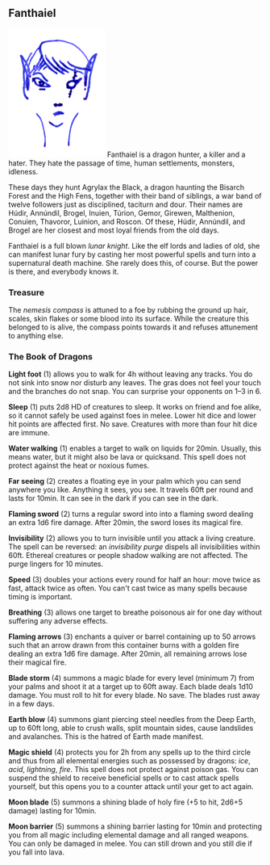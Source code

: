 ## Fanthaiel

![Fanthaiel](Fanthaiel.png)
Fanthaiel is a dragon hunter, a killer and a hater. They hate the
passage of time, human settlements, monsters, idleness.

These days they hunt Agrylax the Black, a dragon haunting the Bisarch
Forest and the High Fens, together with their band of siblings, a war
band of twelve followers just as disciplined, taciturn and dour. Their
names are Húdir, Annúndil, Brogel, Inuien, Túrion, Gemor, Girewen,
Malthenion, Conuien, Thavoror, Luinion, and Roscon. Of these, Húdir,
Annúndil, and Brogel are her closest and most loyal friends from the
old days.

Fanthaiel is a full blown *lunar knight*. Like the elf lords and
ladies of old, she can manifest lunar fury by casting her most
powerful spells and turn into a supernatural death machine. She rarely
does this, of course. But the power is there, and everybody knows it.

### Treasure

The *nemesis compass* is attuned to a foe by rubbing the ground up
hair, scales, skin flakes or some blood into its surface. While the
creature this belonged to is alive, the compass points towards it
and refuses attunement to anything else.

### The Book of Dragons

**Light foot** (1) allows you to walk for 4h without leaving any
tracks. You do not sink into snow nor disturb any leaves. The gras
does not feel your touch and the branches do not snap. You can
surprise your opponents on 1–3 in 6.

**Sleep** (1) puts 2d8 HD of creatures to sleep. It works on friend
and foe alike, so it cannot safely be used against foes in melee.
Lower hit dice and lower hit points are affected first. No save.
Creatures with more than four hit dice are immune.

**Water walking** (1) enables a target to walk on liquids for 20min.
Usually, this means water, but it might also be lava or quicksand.
This spell does not protect against the heat or noxious fumes.

**Far seeing** (2) creates a floating eye in your palm which you can
send anywhere you like. Anything it sees, you see. It travels 60ft per
round and lasts for 10min. It can see in the dark if you can see in
the dark.

**Flaming sword** (2) turns a regular sword into into a flaming sword
dealing an extra 1d6 fire damage. After 20min, the sword loses its
magical fire.

**Invisibility** (2) allows you to turn invisible until you attack a
living creature. The spell can be reversed: an *invisibility purge*
dispels all invisibilities within 60ft. Ethereal creatures or people
shadow walking are not affected. The purge lingers for 10 minutes.

**Speed** (3) doubles your actions every round for half an hour: move
twice as fast, attack twice as often. You can't cast twice as many
spells because timing is important.

**Breathing** (3) allows one target to breathe poisonous air for one
day without suffering any adverse effects.

**Flaming arrows** (3) enchants a quiver or barrel containing up to 50
arrows such that an arrow drawn from this container burns with a
golden fire dealing an extra 1d6 fire damage. After 20min, all
remaining arrows lose their magical fire.

**Blade storm** (4) summons a magic blade for every level (minimum 7)
from your palms and shoot it at a target up to 60ft away. Each blade
deals 1d10 damage. You must roll to hit for every blade. No save. The
blades rust away in a few days.

**Earth blow** (4) summons giant piercing steel needles from the Deep
Earth, up to 60ft long, able to crush walls, split mountain sides,
cause landslides and avalanches. This is the hatred of Earth made
manifest.

**Magic shield** (4) protects you for 2h from any spells up to the
third circle and thus from all elemental energies such as possessed by
dragons: *ice*, *acid*, *lightning*, *fire*. This spell does not
protect against poison gas. You can suspend the shield to receive
beneficial spells or to cast attack spells yourself, but this opens
you to a counter attack until your get to act again.

**Moon blade** (5) summons a shining blade of holy fire (+5 to hit,
2d6+5 damage) lasting for 10min.

**Moon barrier** (5) summons a shining barrier lasting for 10min and
protecting you from all magic including elemental damage and all
ranged weapons. You can only be damaged in melee. You can still drown
and you still die if you fall into lava.
